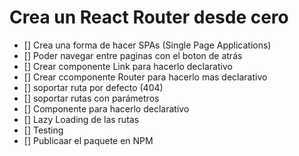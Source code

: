 # Crea un React Router desde cero

- [] Crea una forma de hacer SPAs (Single Page Applications)
- [] Poder navegar entre paginas con el boton de atrás
- [] Crear componente Link para hacerlo declarativo
- [] Crear ccomponente Router para hacerlo mas declarativo
- [] soportar ruta por defecto (404)
- [] soportar rutas con parámetros
- [] Componente <Route /> para hacerlo declarativo
- [] Lazy Loading de las rutas
- [] Testing
- [] Publicaar el paquete en NPM
